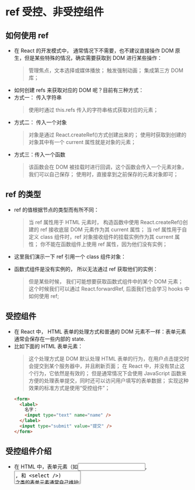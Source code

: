 # ref 受控、非受控组件

## 如何使用 ref

- 在 React 的开发模式中， 通常情况下不需要，也不建议直接操作 DOM 原生，但是某些特殊的情况，确实需要获取到 DOM 进行某些操作：
  > 管理焦点，文本选择或媒体播放；
  > 触发强制动画；
  > 集成第三方 DOM 库；
- 如何创建 refs 来获取对应的 DOM 呢？目前有三种方式：
- 方式一： 传入字符串
  > 使用时通过 this.refs 传入的字符串格式获取对应的元素；
- 方式二： 传入一个对象
  > 对象是通过 React.createRef()方式创建出来的；
  > 使用时获取到创建的对象其中有一个 current 属性就是对象的元素；
- 方式三：传入一个函数
  > 该函数会在 DOM 被挂载时进行回调，这个函数会传入一个元素对象，我们可以自己保存；
  > 使用时，直接拿到之前保存的元素对象即可；

## ref 的类型

- ref 的值根据节点的类型而有所不同：

  > 当 ref 属性用于 HTML 元素时， 构造函数中使用 React.createRef()创建的 ref 接收底层 DOM 元素作为其 current 属性；
  > 当 ref 属性用于自定义 class 组件时，ref 对象接收组件的挂载实例作为其 current 属性；
  > 你不能在函数组件上使用 ref 属性，因为他们没有实例；

- 这里我们演示一下 ref 引用一个 class 组件对象：
- 函数式组件是没有实例的， 所以无法通过 ref 获取他们的实例：
  > 但是某些时候， 我们可能想要获取函数式组件中的某个 DOM 元素；
  > 这个时候我们可以通过 React.forwardRef, 后面我们也会学习 hooks 中如何使用 ref;

## 受控组件

- 在 React 中， HTML 表单的处理方式和普通的 DOM 元素不一样：表单元素通常会保存在一些内部的 state.
- 比如下面的 HTML 表单元素：
  > 这个处理方式是 DOM 默认处理 HTML 表单的行为，在用户点击提交时会提交到某个服务器中，并且刷新页面；
  > 在 React 中，并没有禁止这个行为，它依然是有效的；
  > 但是通常情况下会使用 JavaScript 函数来方便的处理表单提交，同时还可以访问用户填写的表单数据；
  > 实现这种效果的标准方式是使用“受控组件”；
  ```html
  <form>
    <label>
      名字：
      <input type="text" name="name" />
    </label>
    <input type="submit" value="提交" />
  </form>
  ```

## 受控组件介绍

- 在 HTML 中，表单元素（如<input />, <textarea />, 和 <select />) 之类的表单元素通常自己维护 state,并根据用户输入进行更新。
- 而在 React 中，可变状态(mutable state) 通常保存在组件的 state 属性中，并且只能通过使用 setState()来更新。
  > 我们将两者结合起来，使 React 的 state 成为 “唯一数据源”，
  > 渲染表单的 React 组件还控制着用户输入过程中表单发生的操作；
  > 被 React 以这种方式控制取值的表单输入元素就叫做“受控组件”；
- 由于在表单元素上设置了 value 属性，因此显示的值将始终为 this.state.value, 这使得 React 的 state 成为唯一数据源；
- 由于 handleUsernameChange 在每次按键时都会执行并更新 React 的 state,因此显示的值将随着用户输入而更新；

## 非受控组件

- React 推荐大多数情况下使用 受控组件 来处理表单数据：
  > 一个受控组件中， 表单数据是由 React 组件来管理的；
  > 另一种替代方案是使用非受控组件，这时表单数据将交由 DOM 节点来处理；
- 如果要使用非受控组件中的数据，那么我们需要使用 ref 来从 DOM 节点中获取表单数据；
